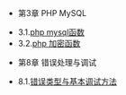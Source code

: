 * 第3章 PHP MySQL
 - 3.1.[php mysql函数](3.1.md)
 - 3.2.[php 加密函数](3.2.md)
* 第8章 错误处理与调试
 - 8.1.[错误类型与基本调试方法](8.1.md)
